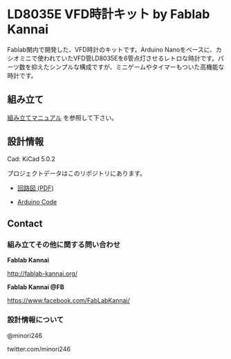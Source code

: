 # LD8035E VFD時計キット by Fablab Kannai

Fablab関内で開発した、VFD時計のキットです。Arduino Nanoをベースに、カシオミニで使われていたVFD管LD8035Eを6管点灯させるレトロな時計です。パーツ数を抑えたシンプルな構成ですが、ミニゲームやタイマーもついた高機能な時計です。

## 組み立て
[組み立てマニュアル](docs/assembly.md)
を参照して下さい。

## 設計情報
Cad: KiCad 5.0.2

プロジェクトデータはこのリポジトリにあります。

- [回路図 (PDF)](schematic/VFD_Clock_LD8035.pdf)

- [Arduino Code](Code)

## Contact

### 組み立てその他に関する問い合わせ

**Fablab Kannai**

http://fablab-kannai.org/

**Fablab Kannai @FB**

https://www.facebook.com/FabLabKannai/



### 設計情報について

@minori246

twitter.com/minori246